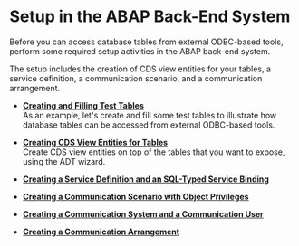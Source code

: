 <!-- loio76eeb8dfa5da40afa641cd1a60fbc839 -->

# Setup in the ABAP Back-End System

Before you can access database tables from external ODBC-based tools, perform some required setup activities in the ABAP back-end system.

The setup includes the creation of CDS view entities for your tables, a service definition, a communication scenario, and a communication arrangement.

-   **[Creating and Filling Test Tables](Creating_and_Filling_Test_Tables_a889478.md "As an example, let's create and fill some test tables to illustrate how database tables can be accessed from external ODBC-based
		tools.")**  
As an example, let's create and fill some test tables to illustrate how database tables can be accessed from external ODBC-based tools.
-   **[Creating CDS View Entities for Tables](Creating_CDS_View_Entities_for_Tables_77a11e4.md "Create CDS view entities on top of the tables that you want to expose, using the ADT wizard.")**  
Create CDS view entities on top of the tables that you want to expose, using the ADT wizard.
-   **[Creating a Service Definition and an SQL-Typed Service Binding](Creating_a_Service_Definition_and_an_SQL-Typed_Service_Binding_c1cf6c9.md "")**  

-   **[Creating a Communication Scenario with Object Privileges](Creating_a_Communication_Scenario_with_Object_Privileges_990eb54.md "")**  

-   **[Creating a Communication System and a Communication User](Creating_a_Communication_System_and_a_Communication_User_28881fb.md "")**  

-   **[Creating a Communication Arrangement](Creating_a_Communication_Arrangement_167b9ba.md "")**  


